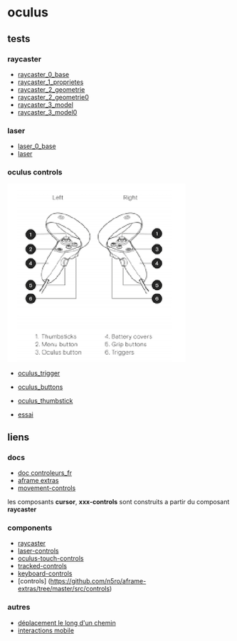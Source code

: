 # oculus


## tests
### raycaster
* [raycaster_0_base](https://eminet666.github.io/eminet_VR/x_oculus/raycaster_0_base.html)
* [raycaster_1_proprietes](https://eminet666.github.io/eminet_VR/x_oculus/raycaster_1_proprietes.html)
* [raycaster_2_geometrie](https://eminet666.github.io/eminet_VR/x_oculus/raycaster_2_geometrie.html)
* [raycaster_2_geometrie0](https://eminet666.github.io/eminet_VR/x_oculus/raycaster_2_geometrie0.html)
* [raycaster_3_model](https://eminet666.github.io/eminet_VR/x_oculus/raycaster_3_model.html)
* [raycaster_3_model0](https://eminet666.github.io/eminet_VR/x_oculus/raycaster_3_model0.html)

### laser    
* [laser_0_base](https://eminet666.github.io/eminet_VR/x_oculus/laser_0_base.html)
* [laser](https://eminet666.github.io/eminet_VR/x_oculus/laser.html)

### oculus controls
![manettes](./manettes.png)
* [oculus_trigger](https://eminet666.github.io/eminet_VR/x_oculus/oculus_0_trigger.html)
* [oculus_buttons](https://eminet666.github.io/eminet_VR/x_oculus/oculus_1_buttons.html)
* [oculus_thumbstick](https://eminet666.github.io/eminet_VR/x_oculus/oculus_2_thumbstick.html)

* [essai](https://eminet666.github.io/eminet_VR/x_oculus/essai.html)
<!-- * [test](https://aframe.io/aframe/examples/test/laser-controls/) -->

## liens
### docs
* [doc controleurs_fr](https://sodocumentation.net/aframe/topic/10112/controls--component-)
* [aframe extras](https://github.com/n5ro/aframe-extras)
* [movement-controls](https://github.com/n5ro/aframe-extras/tree/master/src/controls)

les composants **cursor**, **xxx-controls** sont construits a partir du composant **raycaster**

### components
* [raycaster](https://github.com/aframevr/aframe/blob/master/docs/components/raycaster.md)
* [laser-controls](https://github.com/aframevr/aframe/blob/master/docs/components/laser-controls.md)
* [oculus-touch-controls](https://github.com/aframevr/aframe/blob/master/docs/components/oculus-touch-controls.md)
* [tracked-controls](https://github.com/aframevr/aframe/blob/master/docs/components/tracked-controls.md)
* [keyboard-controls](https://github.com/n5ro/aframe-extras/issues/149)
* [controls] (https://github.com/n5ro/aframe-extras/tree/master/src/controls)

### autres
* [déplacement le long d'un chemin](https://github.com/protyze/aframe-alongpath-component)
* [interactions mobile](https://ar-js-org.github.io/AR.js-Docs/ui-events/)
